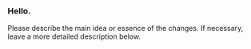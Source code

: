 ### Hello.
Please describe the main idea or essence of the changes. If necessary, leave a more detailed description below.
